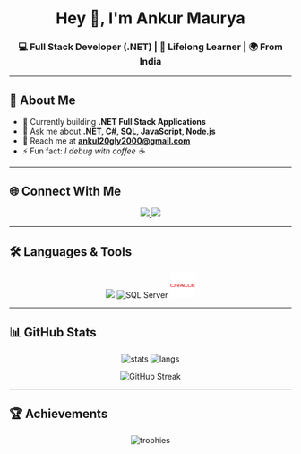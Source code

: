 <!-- Header -->
<h1 align="center">Hey 👋, I'm Ankur Maurya</h1>
<h3 align="center">💻 Full Stack Developer (.NET) | 🚀 Lifelong Learner | 🌍 From India</h3>

---

## 🚀 About Me  
- 🔭 Currently building **.NET Full Stack Applications**
- 💬 Ask me about **.NET, C#, SQL, JavaScript, Node.js**  
- 📧 Reach me at **ankul20gly2000@gmail.com**  
- ⚡ Fun fact: *I debug with coffee ☕*  

---

## 🌐 Connect With Me  
<p align="center">
  <a href="https://linkedin.com/in/ankurmaurya20" target="_blank">
    <img src="https://img.shields.io/badge/LinkedIn-%230077B5.svg?&style=for-the-badge&logo=linkedin&logoColor=white" />
  </a>
  <a href="https://instagram.com/ankur20gly" target="_blank">
    <img src="https://img.shields.io/badge/Instagram-%23E4405F.svg?&style=for-the-badge&logo=instagram&logoColor=white" />
  </a>
</p>

---

## 🛠️ Languages & Tools  
<p align="center">
  <!-- skillicons.dev -->
  <img src="https://skillicons.dev/icons?i=c,cs,dotnet,html,css,js,nodejs,git,github" />
  <!-- Custom icons -->
  <img src="https://www.svgrepo.com/show/303229/microsoft-sql-server-logo.svg" height="45" width="45" alt="SQL Server"/>
  <img src="https://raw.githubusercontent.com/devicons/devicon/master/icons/oracle/oracle-original.svg" height="45" width="45" alt="Oracle"/>
</p>

---

## 📊 GitHub Stats  
<p align="center">
  <img src="https://github-readme-stats.vercel.app/api?username=ankurm20&show_icons=true&theme=radical" alt="stats" width="45%" />
  <img src="https://github-readme-stats.vercel.app/api/top-langs/?username=ankurm20&layout=compact&theme=radical" alt="langs" width="45%" />
</p>

<p align="center">
  <img src="https://streak-stats.demolab.com?user=ankurm20&theme=radical" alt="GitHub Streak" />
</p>

---

## 🏆 Achievements  
<p align="center">
  <img src="https://github-profile-trophy.vercel.app/?username=ankurm20&theme=onedark&no-frame=true&row=1&column=6" alt="trophies" />
</p>
